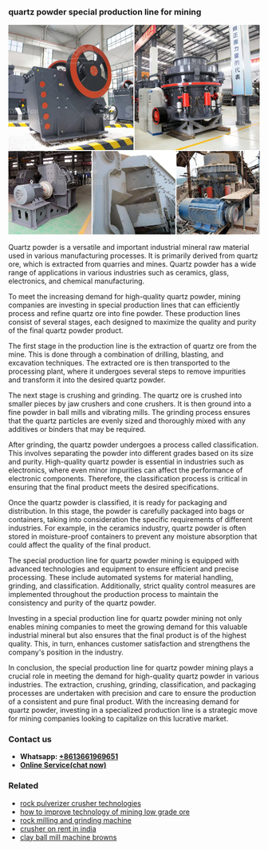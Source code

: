 <h3>quartz powder special production line for mining</h3><img src='1703042377.jpg' alt=''><p>Quartz powder is a versatile and important industrial mineral raw material used in various manufacturing processes. It is primarily derived from quartz ore, which is extracted from quarries and mines. Quartz powder has a wide range of applications in various industries such as ceramics, glass, electronics, and chemical manufacturing.</p><p>To meet the increasing demand for high-quality quartz powder, mining companies are investing in special production lines that can efficiently process and refine quartz ore into fine powder. These production lines consist of several stages, each designed to maximize the quality and purity of the final quartz powder product.</p><p>The first stage in the production line is the extraction of quartz ore from the mine. This is done through a combination of drilling, blasting, and excavation techniques. The extracted ore is then transported to the processing plant, where it undergoes several steps to remove impurities and transform it into the desired quartz powder.</p><p>The next stage is crushing and grinding. The quartz ore is crushed into smaller pieces by jaw crushers and cone crushers. It is then ground into a fine powder in ball mills and vibrating mills. The grinding process ensures that the quartz particles are evenly sized and thoroughly mixed with any additives or binders that may be required.</p><p>After grinding, the quartz powder undergoes a process called classification. This involves separating the powder into different grades based on its size and purity. High-quality quartz powder is essential in industries such as electronics, where even minor impurities can affect the performance of electronic components. Therefore, the classification process is critical in ensuring that the final product meets the desired specifications.</p><p>Once the quartz powder is classified, it is ready for packaging and distribution. In this stage, the powder is carefully packaged into bags or containers, taking into consideration the specific requirements of different industries. For example, in the ceramics industry, quartz powder is often stored in moisture-proof containers to prevent any moisture absorption that could affect the quality of the final product.</p><p>The special production line for quartz powder mining is equipped with advanced technologies and equipment to ensure efficient and precise processing. These include automated systems for material handling, grinding, and classification. Additionally, strict quality control measures are implemented throughout the production process to maintain the consistency and purity of the quartz powder.</p><p>Investing in a special production line for quartz powder mining not only enables mining companies to meet the growing demand for this valuable industrial mineral but also ensures that the final product is of the highest quality. This, in turn, enhances customer satisfaction and strengthens the company's position in the industry.</p><p>In conclusion, the special production line for quartz powder mining plays a crucial role in meeting the demand for high-quality quartz powder in various industries. The extraction, crushing, grinding, classification, and packaging processes are undertaken with precision and care to ensure the production of a consistent and pure final product. With the increasing demand for quartz powder, investing in a specialized production line is a strategic move for mining companies looking to capitalize on this lucrative market.</p><h3>Contact us</h3><ul><li><strong>Whatsapp:&nbsp;<a href="https://wa.me/8613661969651">+8613661969651</a></strong></li><li><a href="https://swt.shibang-china.com/?git&amp;zhl&amp;quartz powder special production line for mining"><strong>Online Service(chat now)</strong></a></li></ul><h3>Related</h3><ul><li><a href='rock pulverizer crusher technologies.md'>rock pulverizer crusher technologies</a></li><li><a href='how to improve technology of mining low grade ore.md'>how to improve technology of mining low grade ore</a></li><li><a href='rock milling and grinding machine.md'>rock milling and grinding machine</a></li><li><a href='crusher on rent in india.md'>crusher on rent in india</a></li><li><a href='clay ball mill machine browns.md'>clay ball mill machine browns</a></li></ul>